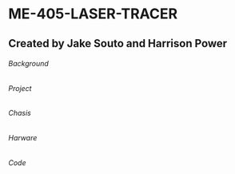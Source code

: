 # ME-405-LASER-TRACER
## Created by Jake Souto and Harrison Power

###### Background

###### Project

###### Chasis 

###### Harware

###### Code
